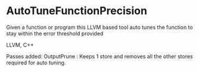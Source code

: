 # AutoTuneFunctionPrecision

Given a function or program this LLVM based tool auto tunes the function to stay within the error threshold provided

LLVM, C++

Passes added: 
OutputPrune : Keeps 1 store and removes all the other stores required for auto tuning. 
